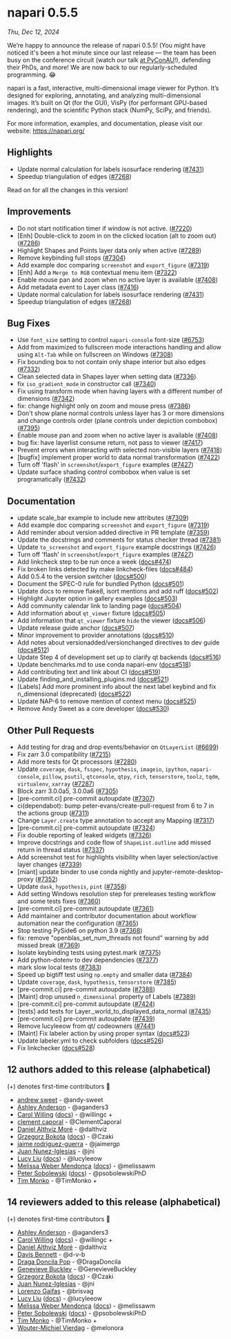 # napari 0.5.5

*Thu, Dec 12, 2024*

We’re happy to announce the release of napari 0.5.5! (You might have noticed it's been a hot minute since our last release — the team has been busy on the conference circuit (watch our talk [at PyConAU](https://youtu.be/EYmTLGwScBI?si=5SUqxVYuhyAmlD6H)!), defending their PhDs, and more! We are now back to our regularly-scheduled programming. 😂

napari is a fast, interactive, multi-dimensional image viewer for Python. It’s designed for exploring, annotating, and analyzing multi-dimensional images. It’s built on Qt (for the GUI), VisPy (for performant GPU-based rendering), and the scientific Python stack (NumPy, SciPy, and friends).

For more information, examples, and documentation, please visit our website: https://napari.org/

## Highlights

- Update normal calculation for labels isosurface rendering ([#7431](https://github.com/napari/napari/pull/7431))
- Speedup triangulation of edges ([#7268](https://github.com/napari/napari/pull/7268))

Read on for all the changes in this version!

## Improvements

- Do not start notification timer if window is not active. ([#7220](https://github.com/napari/napari/pull/7220))
- [Enh] Double-click to zoom in on the clicked location (alt to zoom out) ([#7286](https://github.com/napari/napari/pull/7286))
- Highlight Shapes and Points layer data only when active ([#7289](https://github.com/napari/napari/pull/7289))
- Remove keybinding full stops ([#7304](https://github.com/napari/napari/pull/7304))
- Add example doc comparing `screenshot` and `export_figure` ([#7319](https://github.com/napari/napari/pull/7319))
- [Enh] Add a `Merge to RGB` contextual menu item ([#7322](https://github.com/napari/napari/pull/7322))
- Enable mouse pan and zoom when no active layer is available ([#7408](https://github.com/napari/napari/pull/7408))
- Add metadata event to Layer class ([#7416](https://github.com/napari/napari/pull/7416))
- Update normal calculation for labels isosurface rendering ([#7431](https://github.com/napari/napari/pull/7431))
- Speedup triangulation of edges ([#7268](https://github.com/napari/napari/pull/7268))

## Bug Fixes

- Use `font_size` setting to control `napari-console` font-size ([#6753](https://github.com/napari/napari/pull/6753))
- Add from maximized to fullscreen mode interactions handling and allow using `Alt-Tab` while on fullscreen on Windows ([#7308](https://github.com/napari/napari/pull/7308))
- Fix bounding box to not contain only shape interior but also edges ([#7332](https://github.com/napari/napari/pull/7332))
- Clean selected data in Shapes layer when setting data ([#7336](https://github.com/napari/napari/pull/7336))
- fix `iso_gradient_mode` in constructor call ([#7340](https://github.com/napari/napari/pull/7340))
- Fix using transform mode when having layers with a different number of dimensions ([#7342](https://github.com/napari/napari/pull/7342))
- fix: change highlight only on zoom and mouse press ([#7386](https://github.com/napari/napari/pull/7386))
- Don't show plane normal controls unless layer has 3 or more dimensions and change controls order (plane controls under depiction combobox) ([#7395](https://github.com/napari/napari/pull/7395))
- Enable mouse pan and zoom when no active layer is available ([#7408](https://github.com/napari/napari/pull/7408))
- bug fix: have layerlist consume return, not pass to viewer ([#7417](https://github.com/napari/napari/pull/7417))
- Prevent errors when interacting with selected non-visible layers ([#7418](https://github.com/napari/napari/pull/7418))
- [bugfix] implement proper world to data normal transformation ([#7422](https://github.com/napari/napari/pull/7422))
- Turn off 'flash' in `screenshot`/`export_figure` examples ([#7427](https://github.com/napari/napari/pull/7427))
- Update surface shading control combobox when value is set programatically ([#7432](https://github.com/napari/napari/pull/7432))

## Documentation

- update scale_bar example to include new attributes ([#7309](https://github.com/napari/napari/pull/7309))
- Add example doc comparing `screenshot` and `export_figure` ([#7319](https://github.com/napari/napari/pull/7319))
- Add reminder about version added directive in PR template ([#7359](https://github.com/napari/napari/pull/7359))
- Update the docstrings and comments for status checker thread ([#7381](https://github.com/napari/napari/pull/7381))
- Update `to_screenshot` and `export_figure` example docstrings ([#7426](https://github.com/napari/napari/pull/7426))
- Turn off 'flash' in `screenshot`/`export_figure` examples ([#7427](https://github.com/napari/napari/pull/7427))
- Add linkcheck step to be run once a week ([docs#474](https://github.com/napari/docs/pull/474))
- Fix broken links detected by make linkcheck-files ([docs#484](https://github.com/napari/docs/pull/484))
- Add 0.5.4 to the version switcher ([docs#500](https://github.com/napari/docs/pull/500))
- Document the SPEC-0 rule for bundled Python ([docs#501](https://github.com/napari/docs/pull/501))
- Update docs to remove flake8, isort mentions and add ruff ([docs#502](https://github.com/napari/docs/pull/502))
- Highlight Jupyter option in gallery examples ([docs#503](https://github.com/napari/docs/pull/503))
- Add community calendar link to landing page ([docs#504](https://github.com/napari/docs/pull/504))
- Add information about `qt_viewer` fixture ([docs#505](https://github.com/napari/docs/pull/505))
- Add information that `qt_viewer` fixture `hide` the viewer ([docs#506](https://github.com/napari/docs/pull/506))
- Update release guide anchor ([docs#507](https://github.com/napari/docs/pull/507))
- Minor improvement to provider annotations ([docs#510](https://github.com/napari/docs/pull/510))
- Add notes about versionadded/versionchanged directives to dev guide ([docs#512](https://github.com/napari/docs/pull/512))
- Update Step 4 of development set up to clarify qt backends ([docs#516](https://github.com/napari/docs/pull/516))
- Update benchmarks.md to use conda napari-env ([docs#518](https://github.com/napari/docs/pull/518))
- Add contributing text and link about CI ([docs#519](https://github.com/napari/docs/pull/519))
- Update finding_and_installing_plugins.md ([docs#521](https://github.com/napari/docs/pull/521))
- [Labels] Add more prominent info about the next label keybind and fix n_dimensional (deprecated) ([docs#522](https://github.com/napari/docs/pull/522))
- Update NAP-6 to remove mention of context menu ([docs#525](https://github.com/napari/docs/pull/525))
- Remove Andy Sweet as a core developer ([docs#530](https://github.com/napari/docs/pull/530))

## Other Pull Requests

- Add testing for drag and drop events/behavior on `QtLayerList` ([#6699](https://github.com/napari/napari/pull/6699))
- Fix zarr 3.0 compatibility ([#7215](https://github.com/napari/napari/pull/7215))
- Add more tests for Qt processors ([#7280](https://github.com/napari/napari/pull/7280))
- Update `coverage`, `dask`, `fsspec`, `hypothesis`, `imageio`, `ipython`, `napari-console`, `pillow`, `psutil`, `qtconsole`, `qtpy`, `rich`, `tensorstore`, `toolz`, `tqdm`, `virtualenv`, `xarray` ([#7287](https://github.com/napari/napari/pull/7287))
- Block zarr 3.0.0a5, 3.0.0a6 ([#7305](https://github.com/napari/napari/pull/7305))
- [pre-commit.ci] pre-commit autoupdate ([#7307](https://github.com/napari/napari/pull/7307))
- ci(dependabot): bump peter-evans/create-pull-request from 6 to 7 in the actions group ([#7311](https://github.com/napari/napari/pull/7311))
- Change `Layer.create` type annotation to accept any Mapping ([#7317](https://github.com/napari/napari/pull/7317))
- [pre-commit.ci] pre-commit autoupdate ([#7324](https://github.com/napari/napari/pull/7324))
- Fix double reporting of leaked widgets ([#7326](https://github.com/napari/napari/pull/7326))
- Improve docstrings and code flow of `ShapeList.outline` add missed return in thread status ([#7337](https://github.com/napari/napari/pull/7337))
- Add screenshot test for highlights visibility when layer selection/active layer changes ([#7339](https://github.com/napari/napari/pull/7339))
- [miant] update binder to use conda nightly and jupyter-remote-desktop-proxy ([#7352](https://github.com/napari/napari/pull/7352))
- Update `dask`, `hypothesis`, `pint` ([#7358](https://github.com/napari/napari/pull/7358))
- Add setting Windows resolution step for prereleases testing workflow and some tests fixes ([#7360](https://github.com/napari/napari/pull/7360))
- [pre-commit.ci] pre-commit autoupdate ([#7361](https://github.com/napari/napari/pull/7361))
- Add maintainer and contributor documentation about workflow automation near the configuration ([#7365](https://github.com/napari/napari/pull/7365))
- Stop testing PySide6 on python 3.9 ([#7368](https://github.com/napari/napari/pull/7368))
- fix: remove "openblas_set_num_threads not found" warning by add missed break ([#7369](https://github.com/napari/napari/pull/7369))
- Isolate keybinding tests using pytest.mark ([#7375](https://github.com/napari/napari/pull/7375))
- Add python-dotenv to dev dependencies ([#7377](https://github.com/napari/napari/pull/7377))
- mark slow local tests ([#7383](https://github.com/napari/napari/pull/7383))
- Speed up bigtiff test using `np.empty` and smaller data ([#7384](https://github.com/napari/napari/pull/7384))
- Update `coverage`, `dask`, `hypothesis`, `tensorstore` ([#7385](https://github.com/napari/napari/pull/7385))
- [pre-commit.ci] pre-commit autoupdate ([#7388](https://github.com/napari/napari/pull/7388))
- [Maint] drop unused `n_dimensional` property of Labels ([#7389](https://github.com/napari/napari/pull/7389))
- [pre-commit.ci] pre-commit autoupdate ([#7424](https://github.com/napari/napari/pull/7424))
- [tests] add tests for Layer._world_to_displayed_data_normal ([#7435](https://github.com/napari/napari/pull/7435))
- [pre-commit.ci] pre-commit autoupdate ([#7439](https://github.com/napari/napari/pull/7439))
- Remove lucyleeow from qt/ codeowners ([#7441](https://github.com/napari/napari/pull/7441))
- [Maint] Fix labeler action by using proper syntax ([docs#523](https://github.com/napari/docs/pull/523))
- Update labeler.yml to check subfolders ([docs#526](https://github.com/napari/docs/pull/526))
- Fix linkchecker ([docs#528](https://github.com/napari/docs/pull/528))


## 12 authors added to this release (alphabetical)

(+) denotes first-time contributors 🥳

- [andrew sweet](https://github.com/napari/docs/commits?author=andy-sweet) - @andy-sweet
- [Ashley Anderson](https://github.com/napari/napari/commits?author=aganders3) - @aganders3
- [Carol Willing](https://github.com/napari/napari/commits?author=willingc) ([docs](https://github.com/napari/docs/commits?author=willingc))  - @willingc +
- [clement caporal](https://github.com/napari/napari/commits?author=ClementCaporal) - @ClementCaporal
- [Daniel Althviz Moré](https://github.com/napari/napari/commits?author=dalthviz) - @dalthviz
- [Grzegorz Bokota](https://github.com/napari/napari/commits?author=Czaki) ([docs](https://github.com/napari/docs/commits?author=Czaki))  - @Czaki
- [jaime rodriguez-guerra](https://github.com/napari/docs/commits?author=jaimergp) - @jaimergp
- [Juan Nunez-Iglesias](https://github.com/napari/docs/commits?author=jni) - @jni
- [Lucy Liu](https://github.com/napari/napari/commits?author=lucyleeow) ([docs](https://github.com/napari/docs/commits?author=lucyleeow))  - @lucyleeow
- [Melissa Weber Mendonça](https://github.com/napari/napari/commits?author=melissawm) ([docs](https://github.com/napari/docs/commits?author=melissawm))  - @melissawm
- [Peter Sobolewski](https://github.com/napari/napari/commits?author=psobolewskiPhD) ([docs](https://github.com/napari/docs/commits?author=psobolewskiPhD))  - @psobolewskiPhD
- [Tim Monko](https://github.com/napari/napari/commits?author=TimMonko) - @TimMonko +


## 14 reviewers added to this release (alphabetical)

(+) denotes first-time contributors 🥳

- [Ashley Anderson](https://github.com/napari/napari/commits?author=aganders3) - @aganders3
- [Carol Willing](https://github.com/napari/napari/commits?author=willingc) ([docs](https://github.com/napari/docs/commits?author=willingc))  - @willingc +
- [Daniel Althviz Moré](https://github.com/napari/napari/commits?author=dalthviz) - @dalthviz
- [Davis Bennett](https://github.com/napari/docs/commits?author=d-v-b) - @d-v-b
- [Draga Doncila Pop](https://github.com/napari/docs/commits?author=DragaDoncila) - @DragaDoncila
- [Genevieve Buckley](https://github.com/napari/docs/commits?author=GenevieveBuckley) - @GenevieveBuckley
- [Grzegorz Bokota](https://github.com/napari/napari/commits?author=Czaki) ([docs](https://github.com/napari/docs/commits?author=Czaki))  - @Czaki
- [Juan Nunez-Iglesias](https://github.com/napari/docs/commits?author=jni) - @jni
- [Lorenzo Gaifas](https://github.com/napari/docs/commits?author=brisvag) - @brisvag
- [Lucy Liu](https://github.com/napari/napari/commits?author=lucyleeow) ([docs](https://github.com/napari/docs/commits?author=lucyleeow))  - @lucyleeow
- [Melissa Weber Mendonça](https://github.com/napari/napari/commits?author=melissawm) ([docs](https://github.com/napari/docs/commits?author=melissawm))  - @melissawm
- [Peter Sobolewski](https://github.com/napari/napari/commits?author=psobolewskiPhD) ([docs](https://github.com/napari/docs/commits?author=psobolewskiPhD))  - @psobolewskiPhD
- [Tim Monko](https://github.com/napari/napari/commits?author=TimMonko) - @TimMonko +
- [Wouter-Michiel Vierdag](https://github.com/napari/docs/commits?author=melonora) - @melonora

